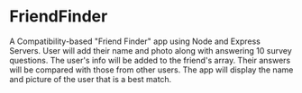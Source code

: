 # FriendFinder
A Compatibility-based "Friend Finder" app using Node and Express Servers. User will add their name and photo along with answering 10 survey questions. The user's info will be added to the friend's array. Their answers will be compared with those from other users. The app will display the name and picture of the user that is a best match. 
